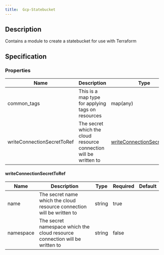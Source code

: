 ```yaml
---
title:  Gcp-Statebucket
---
```


## Description

Contains a module to create a statebucket for use with Terraform

## Specification

### Properties  
 Name | Description | Type | Required | Default 
------------|------------|------------|------------|------------
 common_tags | This is a map type for applying tags on resources | map(any) | true |  
 writeConnectionSecretToRef | The secret which the cloud resource connection will be written to | [writeConnectionSecretToRef](#writeConnectionSecretToRef) | false |  


#### writeConnectionSecretToRef

 Name | Description | Type | Required | Default 
 ------------ | ------------- | ------------- | ------------- | ------------- 
 name | The secret name which the cloud resource connection will be written to | string | true |  
 namespace | The secret namespace which the cloud resource connection will be written to | string | false |  
